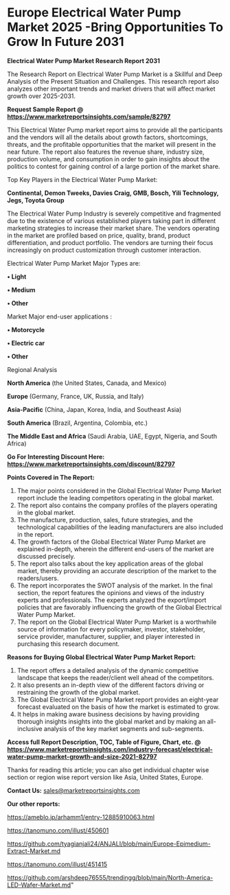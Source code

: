 # Europe Electrical Water Pump Market 2025 -Bring Opportunities To Grow In Future 2031

<strong>Electrical Water Pump Market Research Report 2031</strong>

The Research Report on Electrical Water Pump Market is a Skillful and Deep Analysis of the Present Situation and Challenges. This research report also analyzes other important trends and market drivers that will affect market growth over 2025-2031.

<strong>Request Sample Report @ <a href=https://www.marketreportsinsights.com/sample/82797>https://www.marketreportsinsights.com/sample/82797</a></strong>

This Electrical Water Pump market report aims to provide all the participants and the vendors will all the details about growth factors, shortcomings, threats, and the profitable opportunities that the market will present in the near future. The report also features the revenue share, industry size, production volume, and consumption in order to gain insights about the politics to contest for gaining control of a large portion of the market share.

Top Key Players in the Electrical Water Pump Market:

<strong>Continental, Demon Tweeks, Davies Craig, GMB, Bosch, Yili Technology, Jegs, Toyota Group</strong>

The Electrical Water Pump Industry is severely competitive and fragmented due to the existence of various established players taking part in different marketing strategies to increase their market share. The vendors operating in the market are profiled based on price, quality, brand, product differentiation, and product portfolio. The vendors are turning their focus increasingly on product customization through customer interaction.

Electrical Water Pump Market Major Types are:

<strong>• Light

• Medium

• Other</strong>

Market Major end-user applications :

<strong>• Motorcycle

• Electric car

• Other</strong>

Regional Analysis

</u><strong><b>North America</b></strong> (the United States, Canada, and Mexico)

<strong><b>Europe </b></strong>(Germany, France, UK, Russia, and Italy)

<strong><b>Asia-Pacific</b></strong> (China, Japan, Korea, India, and Southeast Asia)

<strong><b>South America</b></strong> (Brazil, Argentina, Colombia, etc.)

<strong><b>The Middle East and Africa</b></strong> (Saudi Arabia, UAE, Egypt, Nigeria, and South Africa)

<strong>Go For Interesting Discount Here: <a href=https://www.marketreportsinsights.com/discount/82797>https://www.marketreportsinsights.com/discount/82797</a></strong>

<strong>Points Covered in The Report:</strong>
<ol>
  <li>The major points considered in the Global Electrical Water Pump Market report include the leading competitors operating in the global market.</li>
  <li>The report also contains the company profiles of the players operating in the global market.</li>
  <li>The manufacture, production, sales, future strategies, and the technological capabilities of the leading manufacturers are also included in the report.</li>
  <li>The growth factors of the Global Electrical Water Pump Market are explained in-depth, wherein the different end-users of the market are discussed precisely.</li>
  <li>The report also talks about the key application areas of the global market, thereby providing an accurate description of the market to the readers/users.</li>
  <li>The report incorporates the SWOT analysis of the market. In the final section, the report features the opinions and views of the industry experts and professionals. The experts analyzed the export/import policies that are favorably influencing the growth of the Global Electrical Water Pump Market.</li>
  <li>The report on the Global Electrical Water Pump Market is a worthwhile source of information for every policymaker, investor, stakeholder, service provider, manufacturer, supplier, and player interested in purchasing this research document.</li>
</ol>
<strong>Reasons for Buying Global Electrical Water Pump Market Report:</strong>

<ol>
  <li>The report offers a detailed analysis of the dynamic competitive landscape that keeps the reader/client well ahead of the competitors.</li>
  <li>It also presents an in-depth view of the different factors driving or restraining the growth of the global market.</li>
  <li>The Global Electrical Water Pump Market report provides an eight-year forecast evaluated on the basis of how the market is estimated to grow.</li>
  <li>It helps in making aware business decisions by having providing thorough insights insights into the global market and by making an all-inclusive analysis of the key market segments and sub-segments.</li>
</ol>
<strong>Access full Report Description, TOC, Table of Figure, Chart, etc. @ <a href=https://www.marketreportsinsights.com/industry-forecast/electrical-water-pump-market-growth-and-size-2021-82797>https://www.marketreportsinsights.com/industry-forecast/electrical-water-pump-market-growth-and-size-2021-82797</a></strong>


Thanks for reading this article; you can also get individual chapter wise section or region wise report version like Asia, United States, Europe.

<strong>Contact Us:</strong>
sales@marketreportsinsights.com

<strong>Our other reports:</strong>

<a href=https://ameblo.jp/arhamm1/entry-12885910063.html>https://ameblo.jp/arhamm1/entry-12885910063.html</a>

<a href=https://tanomuno.com/illust/450601>https://tanomuno.com/illust/450601</a>

<a href=https://github.com/tyagianjali24/ANJALI/blob/main/Europe-Epimedium-Extract-Market.md>https://github.com/tyagianjali24/ANJALI/blob/main/Europe-Epimedium-Extract-Market.md</a>

<a href=https://tanomuno.com/illust/451415>https://tanomuno.com/illust/451415</a>

<a href=https://github.com/arshdeep76555/trendingg/blob/main/North-America-LED-Wafer-Market.md>https://github.com/arshdeep76555/trendingg/blob/main/North-America-LED-Wafer-Market.md</a>"
